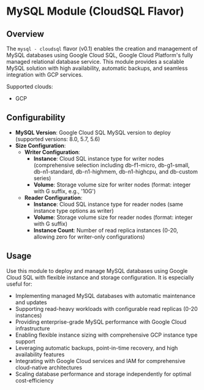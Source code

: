 # MySQL Module (CloudSQL Flavor)

## Overview

The `mysql - cloudsql` flavor (v0.1) enables the creation and management of MySQL databases using Google Cloud SQL, Google Cloud Platform's fully managed relational database service. This module provides a scalable MySQL solution with high availability, automatic backups, and seamless integration with GCP services.

Supported clouds:
- GCP

## Configurability

- **MySQL Version**: Google Cloud SQL MySQL version to deploy (supported versions: 8.0, 5.7, 5.6)
- **Size Configuration**:
  - **Writer Configuration**:
    - **Instance**: Cloud SQL instance type for writer nodes (comprehensive selection including db-f1-micro, db-g1-small, db-n1-standard, db-n1-highmem, db-n1-highcpu, and db-custom series)
    - **Volume**: Storage volume size for writer nodes (format: integer with G suffix, e.g., '10G')
  - **Reader Configuration**:
    - **Instance**: Cloud SQL instance type for reader nodes (same instance type options as writer)
    - **Volume**: Storage volume size for reader nodes (format: integer with G suffix)
    - **Instance Count**: Number of read replica instances (0-20, allowing zero for writer-only configurations)

## Usage

Use this module to deploy and manage MySQL databases using Google Cloud SQL with flexible instance and storage configuration. It is especially useful for:

- Implementing managed MySQL databases with automatic maintenance and updates
- Supporting read-heavy workloads with configurable read replicas (0-20 instances)
- Providing enterprise-grade MySQL performance with Google Cloud infrastructure
- Enabling flexible instance sizing with comprehensive GCP instance type support
- Leveraging automatic backups, point-in-time recovery, and high availability features
- Integrating with Google Cloud services and IAM for comprehensive cloud-native architectures
- Scaling database performance and storage independently for optimal cost-efficiency
